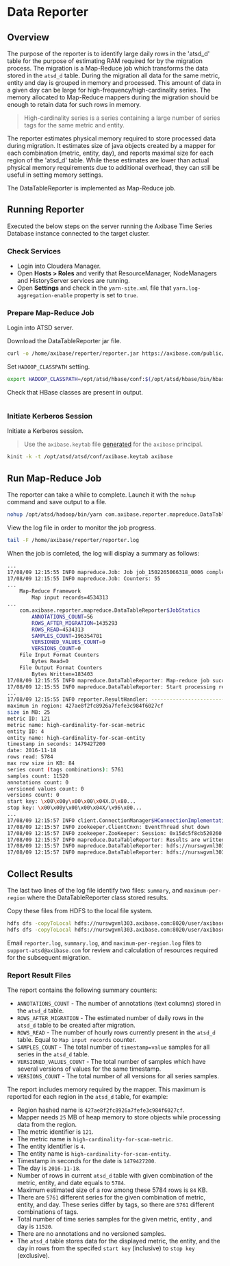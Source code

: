 # Data Reporter

## Overview

The purpose of the reporter is to identify large daily rows in the 'atsd_d' table for the purpose of estimating RAM required for by the migration process.
The migration is a Map-Reduce job which transforms the data stored in the `atsd_d` table. During the migration all data for the same metric, entity and day is grouped in memory and processed. This amount of data in a given day can be large for high-frequency/high-cardinality series. The memory allocated to Map-Reduce mappers during the migration should be enough to retain data for such rows in memory. 

> High-cardinality series is a series containing a large number of series tags for the same metric and entity.

The reporter estimates physical memory required to store processed data during migration. 
It estimates size of java objects created by a mapper for each combination (metric, entity, day), and reports maximal size for each region of the 'atsd_d' table. While these estimates are lower than actual physical memory requirements due to additional overhead, they can still be useful in setting memory settings.

The DataTableReporter is implemented as Map-Reduce job.

## Running Reporter

Executed the below steps on the server running the Axibase Time Series Database instance connected to the target cluster.

### Check Services

* Login into Cloudera Manager.
* Open **Hosts > Roles** and verify that ResourceManager, NodeManagers and HistoryServer services are running. 
* Open **Settings** and check  in the `yarn-site.xml` file that `yarn.log-aggregation-enable` property is set to `true`.

### Prepare Map-Reduce Job

Login into ATSD server.

Download the DataTableReporter jar file.

```sh
curl -o /home/axibase/reporter/reporter.jar https://axibase.com/public/atsd-125-migration/reporter.jar
```

Set `HADOOP_CLASSPATH` setting.

```sh
export HADOOP_CLASSPATH=/opt/atsd/hbase/conf:$(/opt/atsd/hbase/bin/hbase mapredcp):/home/axibase/reporter/reporter.jar
```

Check that HBase classes are present in output.

```

```

### Initiate Kerberos Session

Initiate a Kerberos session.

> Use the `axibase.keytab` file [generated](../../installation/cloudera.md#generate-keytab-file-for-axibase-principal) for the `axibase` principal.

```sh
kinit -k -t /opt/atsd/atsd/conf/axibase.keytab axibase
```

## Run Map-Reduce Job

The reporter can take a while to complete. Launch it with the `nohup` command and save output to a file.

```sh
nohup /opt/atsd/hadoop/bin/yarn com.axibase.reporter.mapreduce.DataTableReporter &> /home/axibase/reporter/reporter.log &
```

View the log file in order to monitor the job progress. 

```sh
tail -F /home/axibase/reporter/reporter.log
``` 

When the job is comleted, the log will display a summary as follows:

```sh
...
17/08/09 12:15:55 INFO mapreduce.Job: Job job_1502265066318_0006 completed successfully
17/08/09 12:15:55 INFO mapreduce.Job: Counters: 55
...
	Map-Reduce Framework
		Map input records=4534313
...
	com.axibase.reporter.mapreduce.DataTableReporter$JobStatics
		ANNOTATIONS_COUNT=56
		ROWS_AFTER_MIGRATION=1435293
		ROWS_READ=4534313
		SAMPLES_COUNT=196354701
		VERSIONED_VALUES_COUNT=0
		VERSIONS_COUNT=0
	File Input Format Counters
		Bytes Read=0
	File Output Format Counters
		Bytes Written=183403
17/08/09 12:15:55 INFO mapreduce.DataTableReporter: Map-reduce job success!
17/08/09 12:15:55 INFO mapreduce.DataTableReporter: Start processing results of the map-reduce jab.
...
17/08/09 12:15:55 INFO reporter.ResultHandler: ---------------------------------
maximum in region: 427ae8f2fc8926a7fefe3c984f6027cf
size in MB: 25
metric ID: 121
metric name: high-cardinality-for-scan-metric
entity ID: 4
entity name: high-cardinality-for-scan-entity
timestamp in seconds: 1479427200
date: 2016-11-18
rows read: 5784
max row size in KB: 84
series count (tags combinations): 5761
samples count: 11520
annotations count: 0
versioned values count: 0
versions count: 0
start key: \x00\x00y\x00\x00\x04X.D\x80...
stop key: \x00\x00y\x00\x00\x04X/\x96\x00...
...
17/08/09 12:15:57 INFO client.ConnectionManager$HConnectionImplementation: Closing zookeeper sessionid=0x15dc5f8cb520260
17/08/09 12:15:57 INFO zookeeper.ClientCnxn: EventThread shut down
17/08/09 12:15:57 INFO zookeeper.ZooKeeper: Session: 0x15dc5f8cb520260 closed
17/08/09 12:15:57 INFO mapreduce.DataTableReporter: Results are written to files:
17/08/09 12:15:57 INFO mapreduce.DataTableReporter: hdfs://nurswgvml303.axibase.com:8020/user/axibase/data_table_report/000009/summary
17/08/09 12:15:57 INFO mapreduce.DataTableReporter: hdfs://nurswgvml303.axibase.com:8020/user/axibase/data_table_report/000009/maximum-per-region
```

## Collect Results

The last two lines of the log file identify two files: `summary`, and `maximum-per-region` where the DataTableReporter class stored results.

Copy these files from HDFS to the local file system.

```sh
hdfs dfs -copyToLocal hdfs://nurswgvml303.axibase.com:8020/user/axibase/data_table_report/000009/summary.log /home/axibase/reporter/
hdfs dfs -copyToLocal hdfs://nurswgvml303.axibase.com:8020/user/axibase/data_table_report/000009/maximum-per-region.log /home/axibase/reporter/
```

Email `reporter.log`, `summary.log`, and `maximum-per-region.log` files to `support-atsd@axibase.com` for review and calculation of resources required for the subsequent migration.

### Report Result Files

The report contains the following summary counters:

* `ANNOTATIONS_COUNT` - The number of annotations (text columns) stored in the `atsd_d` table.
* `ROWS_AFTER_MIGRATION` - The estimated number of daily rows in the `atsd_d` table to be created after migration. 
* `ROWS_READ` - The number of hourly rows currently present in the `atsd_d` table. Equal to `Map input records` counter.
* `SAMPLES_COUNT` - The total number of `timestamp=value` samples for all series in the `atsd_d` table.
* `VERSIONED_VALUES_COUNT` - The total number of samples which have several versions of values for the same timestamp.
* `VERSIONS_COUNT` - The total number of all versions for all series samples.

The report includes memory required by the mapper. This maximum is reported for each region in the `atsd_d` table, for example:

* Region hashed name is `427ae8f2fc8926a7fefe3c984f6027cf`.
* Mapper needs `25` MB of heap memory to store objects while processing data from the region.
* The metric identifier is `121`.
* The metric name is `high-cardinality-for-scan-metric`.
* The entity identifier is `4`.
* The entity name is `high-cardinality-for-scan-entity`.
* Timestamp in seconds for the date is `1479427200`.
* The day is `2016-11-18`.
* Number of rows in current `atsd_d` table with given combination of the metric, entity, and date equals to `5784`.
* Maximum estimated size of a row among these 5784 rows is `84` KB.
* There are `5761` different series for the given combination of metric, entity, and day. These series differ by tags, so there are `5761` different combinations of tags.
* Total number of time series samples for the given metric, entity , and day is `11520`.
* There are no annotations and no versioned samples.
* The `atsd_d` table stores data for the displayed metric, the entity, and the day in rows from the specifed `start key` (inclusive) to `stop key` (exclusive).

